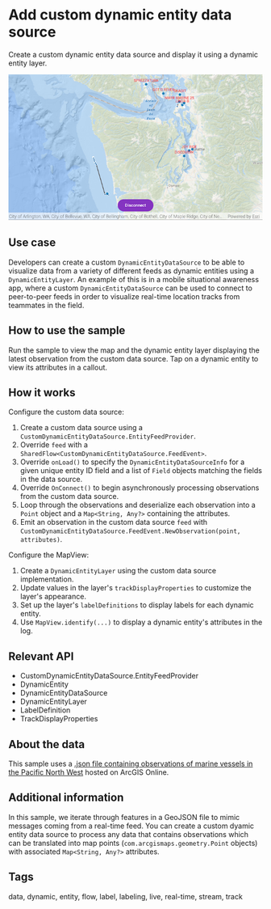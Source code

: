 # Add custom dynamic entity data source

Create a custom dynamic entity data source and display it using a dynamic entity layer.

![Image of add custom dynamic entity data source](add-custom-dynamic-entity-data-source.png)

## Use case

Developers can create a custom `DynamicEntityDataSource` to be able to visualize data from a variety of different feeds as dynamic entities using a `DynamicEntityLayer`. An example of this is in a mobile situational awareness app, where a custom `DynamicEntityDataSource` can be used to connect to peer-to-peer feeds in order to visualize real-time location tracks from teammates in the field.

## How to use the sample

Run the sample to view the map and the dynamic entity layer displaying the latest observation from the custom data source. Tap on a dynamic entity to view its attributes in a callout.

## How it works

Configure the custom data source:

1. Create a custom data source using a `CustomDynamicEntityDataSource.EntityFeedProvider`.
2. Override `feed` with a `SharedFlow<CustomDynamicEntityDataSource.FeedEvent>`.
3. Override `onLoad()` to specify the `DynamicEntityDataSourceInfo` for a given unique entity ID field and a list of `Field` objects matching the fields in the data source.
4. Override `OnConnect()` to begin asynchronously processing observations from the custom data source.
5. Loop through the observations and deserialize each observation into a `Point` object and a `Map<String, Any?>` containing the attributes.
6. Emit an observation in the custom data source `feed` with `CustomDynamicEntityDataSource.FeedEvent.NewObservation(point, attributes)`.

Configure the MapView:

1. Create a `DynamicEntityLayer` using the custom data source implementation.
2. Update values in the layer's `trackDisplayProperties` to customize the layer's appearance.
3. Set up the layer's `labelDefinitions` to display labels for each dynamic entity.
4. Use `MapView.identify(...)` to display a dynamic entity's attributes in the log.

## Relevant API

* CustomDynamicEntityDataSource.EntityFeedProvider
* DynamicEntity
* DynamicEntityDataSource
* DynamicEntityLayer
* LabelDefinition
* TrackDisplayProperties

## About the data

This sample uses a [.json file containing observations of marine vessels in the Pacific North West](https://www.arcgis.com/home/item.html?id=a8a942c228af4fac96baa78ad60f511f) hosted on ArcGIS Online.

## Additional information

In this sample, we iterate through features in a GeoJSON file to mimic messages coming from a real-time feed. You can create a custom dyamic entity data source to process any data that contains observations which can be translated into map points (`com.arcgismaps.geometry.Point` objects) with associated `Map<String, Any?>` attributes.

## Tags

data, dynamic, entity, flow, label, labeling, live, real-time, stream, track
